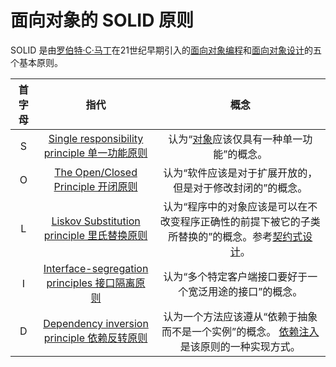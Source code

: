 # 面向对象的 SOLID 原则

SOLID 是由[罗伯特·C·马丁](https://zh.wikipedia.org/w/index.php?title=Robert_C._Martin&action=edit&redlink=1)在21世纪早期引入的[面向对象编程](https://zh.wikipedia.org/wiki/面向对象编程)和[面向对象设计](https://zh.wikipedia.org/wiki/面向对象设计)的五个基本原则。

| 首字母 |                             指代                             |                             概念                             |
| :----: | :----------------------------------------------------------: | :----------------------------------------------------------: |
|   S    | [Single responsibility principle 单一功能原则](https://zh.wikipedia.org/wiki/单一功能原则) | 认为“[对象](https://zh.wikipedia.org/wiki/对象_(计算机科学))应该仅具有一种单一功能”的概念。 |
|   O    | [The Open/Closed Principle 开闭原则](https://zh.wikipedia.org/wiki/开闭原则) |  认为“软件应该是对于扩展开放的，但是对于修改封闭的”的概念。  |
|   L    | [Liskov Substitution principle 里氏替换原则](https://zh.wikipedia.org/wiki/里氏替换原则) | 认为“程序中的对象应该是可以在不改变程序正确性的前提下被它的子类所替换的”的概念。参考[契约式设计](https://zh.wikipedia.org/wiki/契约式设计)。 |
|   I    | [Interface-segregation principles 接口隔离原则](https://zh.wikipedia.org/wiki/接口隔离原则) |   认为“多个特定客户端接口要好于一个宽泛用途的接口”的概念。   |
|   D    | [Dependency inversion principle 依赖反转原则](https://zh.wikipedia.org/wiki/依赖反转原则) | 认为一个方法应该遵从“依赖于抽象而不是一个实例”的概念。 [依赖注入](https://zh.wikipedia.org/wiki/依赖注入)是该原则的一种实现方式。 |

